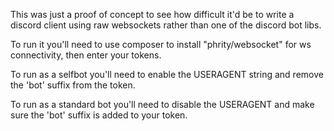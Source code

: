 This was just a proof of concept to see how difficult it'd be to write a discord client using raw websockets rather than one of the discord bot libs.

To run it you'll need to use composer to install "phrity/websocket" for ws connectivity, then enter your tokens.

To run as a selfbot you'll need to enable the USERAGENT string and remove the 'bot' suffix from the token.

To run as a standard bot you'll need to disable the USERAGENT and make sure the 'bot' suffix is added to your token.
